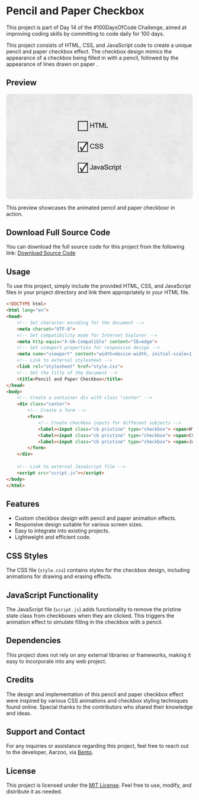 # Pencil and Paper Checkbox

This project is part of Day 14 of the #100DaysOfCode Challenge, aimed at improving coding skills by committing to code daily for 100 days.

This project consists of HTML, CSS, and JavaScript code to create a unique pencil and paper checkbox effect. The checkbox design mimics the appearance of a checkbox being filled in with a pencil, followed by the appearance of lines drawn on paper .

## Preview

<div style="display: flex; align-items: center; justify-content: center; width: 100%; border-radius: 0.6rem;">
    <img src="preview.gif" alt="preview GIF" width="100%" height="100%" style="overflow: none; border-radius: inherit;"/>
</div>

This preview showcases the animated pencil and paper checkboxr in action.

## Download Full Source Code

You can download the full source code for this project from the following link: [Download Source Code](https://t.me/CodeWithAarzoo)

## Usage

To use this project, simply include the provided HTML, CSS, and JavaScript files in your project directory and link them appropriately in your HTML file.

```html
<!DOCTYPE html>
<html lang="en">
<head>
    <!-- Set character encoding for the document -->
    <meta charset="UTF-8">
    <!-- Set compatibility mode for Internet Explorer -->
    <meta http-equiv="X-UA-Compatible" content="IE=edge">
    <!-- Set viewport properties for responsive design -->
    <meta name="viewport" content="width=device-width, initial-scale=1.0">
    <!-- Link to external stylesheet -->
    <link rel="stylesheet" href="style.css">
    <!-- Set the title of the document -->
    <title>Pencil and Paper Checkbox</title>
</head>
<body>
    <!-- Create a container div with class "center" -->
    <div class="center">
        <!-- Create a form -->
        <form>
            <!-- Create checkbox inputs for different subjects -->
            <label><input class="cb pristine" type="checkbox"> <span>HTML</span></label>
            <label><input class="cb pristine" type="checkbox"> <span>CSS</span></label>
            <label><input class="cb pristine" type="checkbox"> <span>JavaScript</span></label>
        </form>
    </div>

    <!-- Link to external JavaScript file -->
    <script src="script.js"></script>
</body>
</html>

```

## Features

- Custom checkbox design with pencil and paper animation effects.
- Responsive design suitable for various screen sizes.
- Easy to integrate into existing projects.
- Lightweight and efficient code.

## CSS Styles

The CSS file (`style.css`) contains styles for the checkbox design, including animations for drawing and erasing effects.

## JavaScript Functionality

The JavaScript file (`script.js`) adds functionality to remove the pristine state class from checkboxes when they are clicked. This triggers the animation effect to simulate filling in the checkbox with a pencil.

## Dependencies

This project does not rely on any external libraries or frameworks, making it easy to incorporate into any web project.

## Credits

The design and implementation of this pencil and paper checkbox effect were inspired by various CSS animations and checkbox styling techniques found online. Special thanks to the contributors who shared their knowledge and ideas.

## Support and Contact

For any inquiries or assistance regarding this project, feel free to reach out to the developer, Aarzoo, via [Bento](https://bento.me/withaarzoo).

## License

This project is licensed under the [MIT License](LICENSE). Feel free to use, modify, and distribute it as needed.
